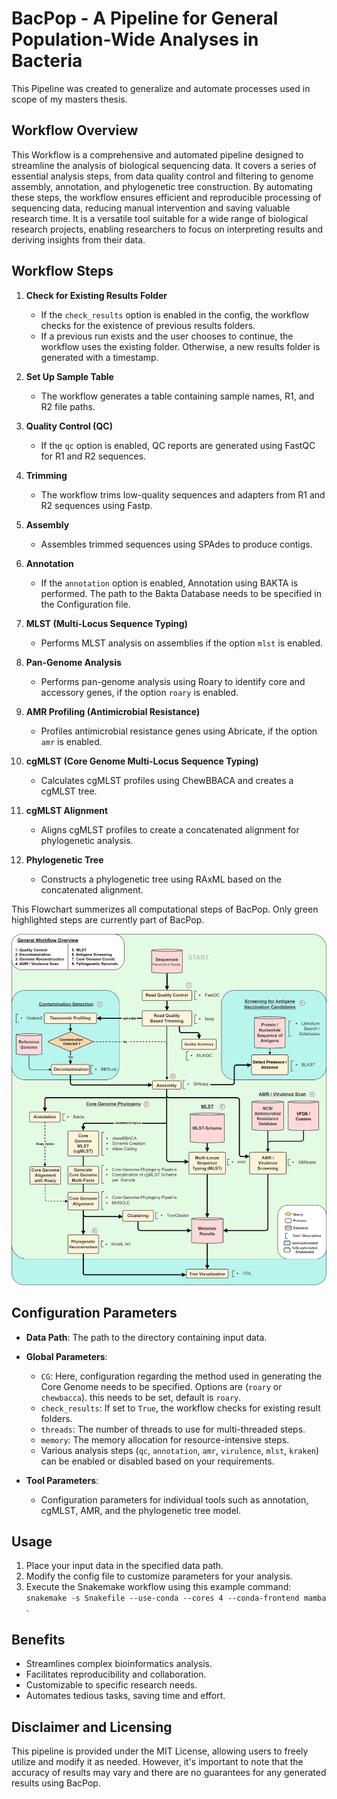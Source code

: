 # BacPop - A Pipeline for General Population-Wide Analyses in Bacteria

This Pipeline was created to generalize and automate processes used in scope of my masters thesis. 

## Workflow Overview

This Workflow is a comprehensive and automated pipeline designed to streamline the analysis of biological sequencing data. It covers a series of essential analysis steps, from data quality control and filtering to genome assembly, annotation, and phylogenetic tree construction. By automating these steps, the workflow ensures efficient and reproducible processing of sequencing data, reducing manual intervention and saving valuable research time. It is a versatile tool suitable for a wide range of biological research projects, enabling researchers to focus on interpreting results and deriving insights from their data.

## Workflow Steps

1. **Check for Existing Results Folder**
   - If the `check_results` option is enabled in the config, the workflow checks for the existence of previous results folders.
   - If a previous run exists and the user chooses to continue, the workflow uses the existing folder. Otherwise, a new results folder is generated with a timestamp.

2. **Set Up Sample Table**
   - The workflow generates a table containing sample names, R1, and R2 file paths.

3. **Quality Control (QC)**
   - If the `qc` option is enabled, QC reports are generated using FastQC for R1 and R2 sequences.

4. **Trimming**
   - The workflow trims low-quality sequences and adapters from R1 and R2 sequences using Fastp.

5. **Assembly**
   - Assembles trimmed sequences using SPAdes to produce contigs.

6. **Annotation**
   - If the `annotation` option is enabled, Annotation using BAKTA is performed. The path to the Bakta Database needs to be specified in the Configuration file.

7. **MLST (Multi-Locus Sequence Typing)**
   - Performs MLST analysis on assemblies if the option `mlst` is enabled.

8. **Pan-Genome Analysis**
    - Performs pan-genome analysis using Roary to identify core and accessory genes, if the option `roary` is enabled.

9. **AMR Profiling (Antimicrobial Resistance)**
    - Profiles antimicrobial resistance genes using Abricate, if the option `amr` is enabled.

10. **cgMLST (Core Genome Multi-Locus Sequence Typing)**
    - Calculates cgMLST profiles using ChewBBACA and creates a cgMLST tree.

11. **cgMLST Alignment**
    - Aligns cgMLST profiles to create a concatenated alignment for phylogenetic analysis.

12. **Phylogenetic Tree**
    - Constructs a phylogenetic tree using RAxML based on the concatenated alignment.

This Flowchart summerizes all computational steps of BacPop. Only green highlighted steps are currently part of BacPop.

![Alt Text](flowchart.png)

## Configuration Parameters

- **Data Path**: The path to the directory containing input data.
- **Global Parameters**: 
  - `CG`: Here, configuration regarding the method used in generating the Core Genome needs to be specified. Options are (`roary` or `chewbacca`). this needs to be set, default is `roary`. 
  - `check_results`: If set to `True`, the workflow checks for existing result folders.
  - `threads`: The number of threads to use for multi-threaded steps.
  - `memory`: The memory allocation for resource-intensive steps.
  - Various analysis steps (`qc`, `annotation`, `amr`, `virulence`, `mlst`, `kraken`) can be enabled or disabled based on your requirements.
  
- **Tool Parameters**: 
  - Configuration parameters for individual tools such as annotation, cgMLST, AMR, and the phylogenetic tree model.

## Usage
1. Place your input data in the specified data path.
2. Modify the config file to customize parameters for your analysis.
3. Execute the Snakemake workflow using this example command: `snakemake -s Snakefile --use-conda --cores 4 --conda-frontend mamba `.

## Benefits
- Streamlines complex bioinformatics analysis.
- Facilitates reproducibility and collaboration.
- Customizable to specific research needs.
- Automates tedious tasks, saving time and effort.

## Disclaimer and Licensing

This pipeline is provided under the MIT License, allowing users to freely utilize and modify it as needed. However, it's important to note that the accuracy of results may vary and there are no guarantees for any generated results using BacPop.
